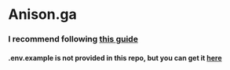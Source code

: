 # Anison.ga

### I recommend following [this guide](https://gist.github.com/hootlex/da59b91c628a6688ceb1)
#### .env.example is not provided in this repo, but you can get it [here](https://github.com/laravel/laravel/blob/master/.env.example)